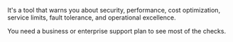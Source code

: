 It's a tool that warns you about security, performance, cost optimization, service limits, fault tolerance, and operational excellence.

You need a business or enterprise support plan to see most of the checks.